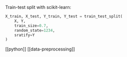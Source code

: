 Train-test split with scikit-learn:
```python
X_train, X_test, Y_train, Y_test = train_test_split(
	X, Y,
	train_size=0.7,
	random_state=1234,
	sratify=Y
)
```

[[python]]
[[data-preprocessing]]